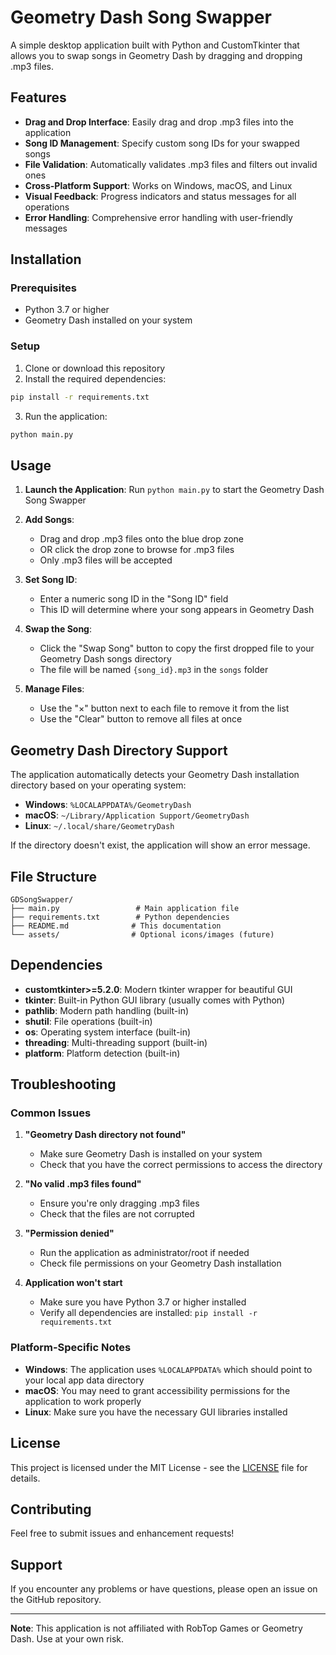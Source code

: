 # Geometry Dash Song Swapper

A simple desktop application built with Python and CustomTkinter that allows you to swap songs in Geometry Dash by dragging and dropping .mp3 files.

## Features

- **Drag and Drop Interface**: Easily drag and drop .mp3 files into the application
- **Song ID Management**: Specify custom song IDs for your swapped songs
- **File Validation**: Automatically validates .mp3 files and filters out invalid ones
- **Cross-Platform Support**: Works on Windows, macOS, and Linux
- **Visual Feedback**: Progress indicators and status messages for all operations
- **Error Handling**: Comprehensive error handling with user-friendly messages

## Installation

### Prerequisites

- Python 3.7 or higher
- Geometry Dash installed on your system

### Setup

1. Clone or download this repository
2. Install the required dependencies:

```bash
pip install -r requirements.txt
```

3. Run the application:

```bash
python main.py
```

## Usage

1. **Launch the Application**: Run `python main.py` to start the Geometry Dash Song Swapper

2. **Add Songs**: 
   - Drag and drop .mp3 files onto the blue drop zone
   - OR click the drop zone to browse for .mp3 files
   - Only .mp3 files will be accepted

3. **Set Song ID**: 
   - Enter a numeric song ID in the "Song ID" field
   - This ID will determine where your song appears in Geometry Dash

4. **Swap the Song**:
   - Click the "Swap Song" button to copy the first dropped file to your Geometry Dash songs directory
   - The file will be named `{song_id}.mp3` in the `songs` folder

5. **Manage Files**:
   - Use the "×" button next to each file to remove it from the list
   - Use the "Clear" button to remove all files at once

## Geometry Dash Directory Support

The application automatically detects your Geometry Dash installation directory based on your operating system:

- **Windows**: `%LOCALAPPDATA%/GeometryDash`
- **macOS**: `~/Library/Application Support/GeometryDash`
- **Linux**: `~/.local/share/GeometryDash`

If the directory doesn't exist, the application will show an error message.

## File Structure

```
GDSongSwapper/
├── main.py                 # Main application file
├── requirements.txt        # Python dependencies
├── README.md              # This documentation
└── assets/                # Optional icons/images (future)
```

## Dependencies

- **customtkinter>=5.2.0**: Modern tkinter wrapper for beautiful GUI
- **tkinter**: Built-in Python GUI library (usually comes with Python)
- **pathlib**: Modern path handling (built-in)
- **shutil**: File operations (built-in)
- **os**: Operating system interface (built-in)
- **threading**: Multi-threading support (built-in)
- **platform**: Platform detection (built-in)

## Troubleshooting

### Common Issues

1. **"Geometry Dash directory not found"**
   - Make sure Geometry Dash is installed on your system
   - Check that you have the correct permissions to access the directory

2. **"No valid .mp3 files found"**
   - Ensure you're only dragging .mp3 files
   - Check that the files are not corrupted

3. **"Permission denied"**
   - Run the application as administrator/root if needed
   - Check file permissions on your Geometry Dash installation

4. **Application won't start**
   - Make sure you have Python 3.7 or higher installed
   - Verify all dependencies are installed: `pip install -r requirements.txt`

### Platform-Specific Notes

- **Windows**: The application uses `%LOCALAPPDATA%` which should point to your local app data directory
- **macOS**: You may need to grant accessibility permissions for the application to work properly
- **Linux**: Make sure you have the necessary GUI libraries installed

## License

This project is licensed under the MIT License - see the [LICENSE](LICENSE) file for details.

## Contributing

Feel free to submit issues and enhancement requests!

## Support

If you encounter any problems or have questions, please open an issue on the GitHub repository.

---

**Note**: This application is not affiliated with RobTop Games or Geometry Dash. Use at your own risk.